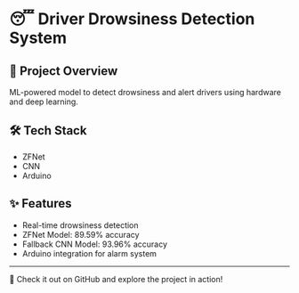 # 😴 Driver Drowsiness Detection System

## 📘 Project Overview
ML-powered model to detect drowsiness and alert drivers using hardware and deep learning.

## 🛠️ Tech Stack
- ZFNet
- CNN
- Arduino

## ✨ Features
- Real-time drowsiness detection
- ZFNet Model: 89.59% accuracy
- Fallback CNN Model: 93.96% accuracy
- Arduino integration for alarm system

---
🔗 Check it out on GitHub and explore the project in action!
